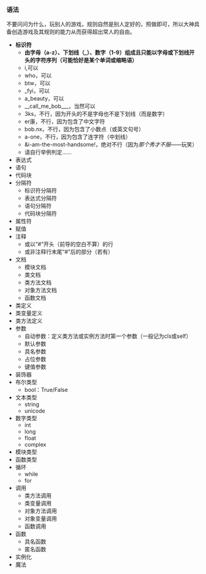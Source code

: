 ### 语法 ###
不要问问为什么，玩别人的游戏，规则自然是别人定好的，照做即可，所以大神具备创造游戏及其规则的能力从而获得超出常人的自由。

- **标识符**
  - **由字母（a-z）、下划线（_）、数字（1-9）组成且只能以字母或下划线开头的字符序列（可能恰好是某个单词或缩略语）**
  - i,可以
  - who，可以
  - btw，可以
  - _fyi，可以
  - a_beauty，可以
  - \_\_call_me_bob___，当然可以
  - 3ks，不行，因为开头的不是字母也不是下划线（而是数字）
  - er康，不行，因为包含了中文字符
  - bob.nx，不行，因为包含了小数点（或英文句号）
  - a-one，不行，因为包含了连字符（中划线）
  - &i-am-the-most-handsome!，绝对不行（因为*那个秀才不服*——玩笑）
  - 请自行举例判定……
- 表达式
- 语句
- 代码块
- 分隔符
  - 标识符分隔符
  - 表达式分隔符
  - 语句分隔符
  - 代码块分隔符
- 属性符
- 赋值
- 注释
  - 或以“#”开头（前导的空白不算）的行
  - 或非注释行末尾“#”后的部分（若有）
- 文档
  - 模块文档
  - 类文档
  - 类方法文档
  - 对象方法文档
  - 函数文档
- 类定义
- 类变量定义
- 类方法定义
- 参数
  - 自动参数：定义类方法或实例方法时第一个参数（一般记为cls或self）
  - 默认参数
  - 具名参数
  - 占位参数
  - 键值参数
- 装饰器
- 布尔类型
  - bool：True/False
- 文本类型
  - string
  - unicode
- 数字类型
  - int
  - long
  - float
  - complex
- 模块类型
- 函数类型
- 循环
  - while
  - for
- 调用
  - 类方法调用
  - 类变量调用
  - 对象方法调用
  - 对象变量调用
  - 函数调用
- 函数
  - 具名函数
  - 匿名函数
- 实例化
- 魔法